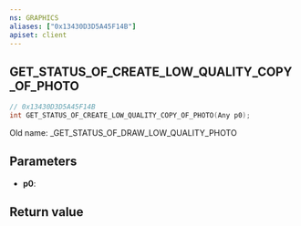 ```yaml
---
ns: GRAPHICS
aliases: ["0x13430D3D5A45F14B"]
apiset: client
---
```

## GET_STATUS_OF_CREATE_LOW_QUALITY_COPY_OF_PHOTO

```c
// 0x13430D3D5A45F14B
int GET_STATUS_OF_CREATE_LOW_QUALITY_COPY_OF_PHOTO(Any p0);
```

Old name: _GET_STATUS_OF_DRAW_LOW_QUALITY_PHOTO

## Parameters
* **p0**:

## Return value

